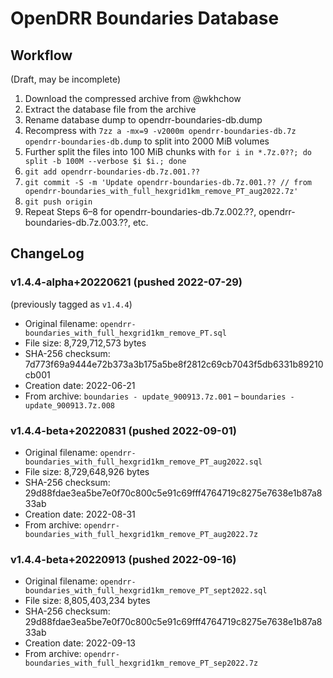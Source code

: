 # OpenDRR Boundaries Database

## Workflow

(Draft, may be incomplete)

1. Download the compressed archive from @wkhchow
2. Extract the database file from the archive
3. Rename database dump to opendrr-boundaries-db.dump
4. Recompress with `7zz a -mx=9 -v2000m opendrr-boundaries-db.7z opendrr-boundaries-db.dump` to split into 2000 MiB volumes
5. Further split the files into 100 MiB chunks with `for i in *.7z.0??; do split -b 100M --verbose $i $i.; done`
6. `git add opendrr-boundaries-db.7z.001.??`
7. `git commit -S -m 'Update opendrr-boundaries-db.7z.001.?? // from opendrr-boundaries_with_full_hexgrid1km_remove_PT_aug2022.7z'`
8. `git push origin`
9. Repeat Steps 6–8 for opendrr-boundaries-db.7z.002.??, opendrr-boundaries-db.7z.003.??, etc.

## ChangeLog

### v1.4.4-alpha+20220621 (pushed 2022-07-29)

(previously tagged as `v1.4.4`)

* Original filename: `opendrr-boundaries_with_full_hexgrid1km_remove_PT.sql`
* File size: 8,729,712,573 bytes
* SHA-256 checksum: 7d773f69a9444e72b373a3b175a5be8f2812c69cb7043f5db6331b89210cb001
* Creation date: 2022-06-21
* From archive: `boundaries - update_900913.7z.001` – `boundaries - update_900913.7z.008`

### v1.4.4-beta+20220831 (pushed 2022-09-01)

* Original filename: `opendrr-boundaries_with_full_hexgrid1km_remove_PT_aug2022.sql`
* File size: 8,729,648,926 bytes
* SHA-256 checksum: 29d88fdae3ea5be7e0f70c800c5e91c69fff4764719c8275e7638e1b87a833ab
* Creation date: 2022-08-31
* From archive: `opendrr-boundaries_with_full_hexgrid1km_remove_PT_aug2022.7z`

### v1.4.4-beta+20220913 (pushed 2022-09-16)

* Original filename: `opendrr-boundaries_with_full_hexgrid1km_remove_PT_sept2022.sql`
* File size: 8,805,403,234 bytes
* SHA-256 checksum: 29d88fdae3ea5be7e0f70c800c5e91c69fff4764719c8275e7638e1b87a833ab
* Creation date: 2022-09-13
* From archive: `opendrr-boundaries_with_full_hexgrid1km_remove_PT_sep2022.7z`
